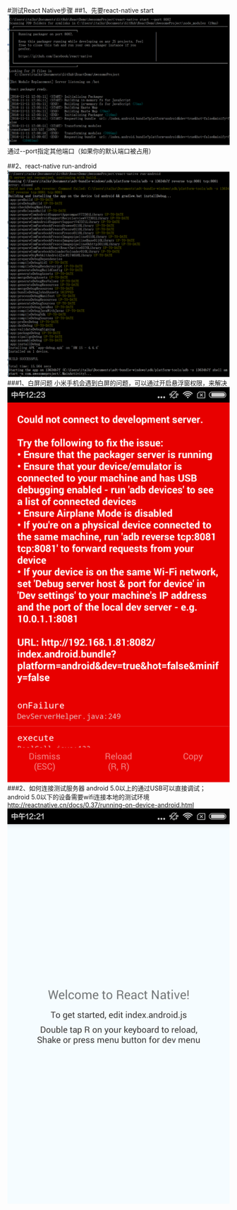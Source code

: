 #测试React Native步骤
##1、先要react-native start
![](1.png)
通过--port指定其他端口（如果你的默认端口被占用）

##2、react-native run-android
![](2.png)
###1、白屏问题
小米手机会遇到白屏的问题，可以通过开启悬浮窗权限，来解决
![](4.png)
###2、如何连接测试服务器
android 5.0以上的通过USB可以直接调试；
android 5.0以下的设备需要wifi连接本地的测试环境
http://reactnative.cn/docs/0.37/running-on-device-android.html
![](3.png)